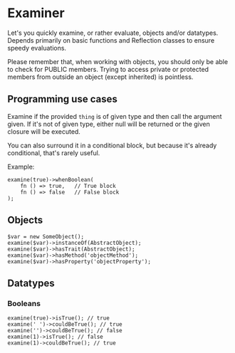 # Examiner

Let's you quickly examine, or rather evaluate, objects and/or datatypes. Depends primarily on
basic functions and Reflection classes to ensure speedy evaluations.

Please remember that, when working with objects, you should only be able to check for 
PUBLIC members. Trying to access private or protected members from outside an object
(except inherited) is pointless.

## Programming use cases
Examine if the provided `thing` is of given type and then call the argument given. If it's not 
of given type, either null will be returned or the given closure will be executed.

You can also surround it in a conditional block, but because it's already conditional, 
that's rarely useful.

Example:
```
examine(true)->whenBoolean(
    fn () => true,   // True block 
    fn () => false   // False block
);
```

## Objects
```
$var = new SomeObject();
examine($var)->instanceOf(AbstractObject);
examine($var)->hasTrait(AbstractObject);
examine($var)->hasMethod('objectMethod');
examine($var)->hasProperty('objectProperty');
```

## Datatypes
### Booleans
```
examine(true)->isTrue(); // true
examine(' ')->couldBeTrue(); // true
examine('')->couldBeTrue(); // false
examine(1)->isTrue(); // false
examine(1)->couldBeTrue(); // true
```